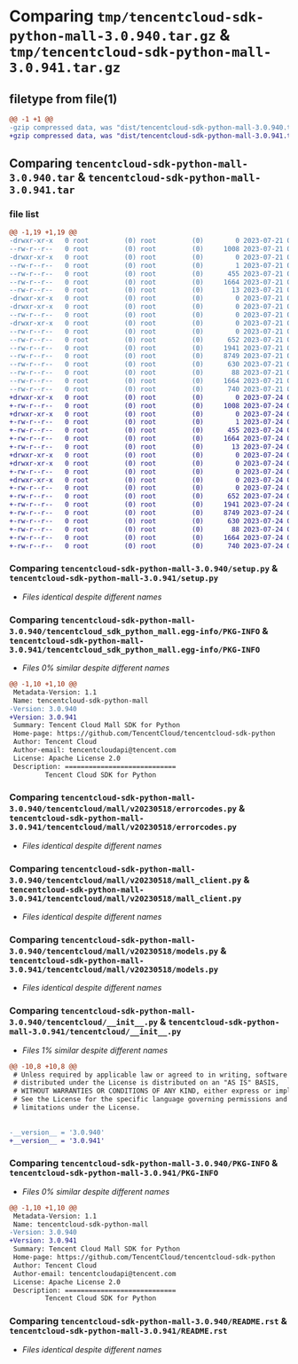 # Comparing `tmp/tencentcloud-sdk-python-mall-3.0.940.tar.gz` & `tmp/tencentcloud-sdk-python-mall-3.0.941.tar.gz`

## filetype from file(1)

```diff
@@ -1 +1 @@
-gzip compressed data, was "dist/tencentcloud-sdk-python-mall-3.0.940.tar", last modified: Fri Jul 21 00:45:27 2023, max compression
+gzip compressed data, was "dist/tencentcloud-sdk-python-mall-3.0.941.tar", last modified: Mon Jul 24 00:39:50 2023, max compression
```

## Comparing `tencentcloud-sdk-python-mall-3.0.940.tar` & `tencentcloud-sdk-python-mall-3.0.941.tar`

### file list

```diff
@@ -1,19 +1,19 @@
-drwxr-xr-x   0 root         (0) root         (0)        0 2023-07-21 00:45:27.000000 tencentcloud-sdk-python-mall-3.0.940/
--rw-r--r--   0 root         (0) root         (0)     1008 2023-07-21 00:45:27.000000 tencentcloud-sdk-python-mall-3.0.940/setup.py
-drwxr-xr-x   0 root         (0) root         (0)        0 2023-07-21 00:45:27.000000 tencentcloud-sdk-python-mall-3.0.940/tencentcloud_sdk_python_mall.egg-info/
--rw-r--r--   0 root         (0) root         (0)        1 2023-07-21 00:45:27.000000 tencentcloud-sdk-python-mall-3.0.940/tencentcloud_sdk_python_mall.egg-info/dependency_links.txt
--rw-r--r--   0 root         (0) root         (0)      455 2023-07-21 00:45:27.000000 tencentcloud-sdk-python-mall-3.0.940/tencentcloud_sdk_python_mall.egg-info/SOURCES.txt
--rw-r--r--   0 root         (0) root         (0)     1664 2023-07-21 00:45:27.000000 tencentcloud-sdk-python-mall-3.0.940/tencentcloud_sdk_python_mall.egg-info/PKG-INFO
--rw-r--r--   0 root         (0) root         (0)       13 2023-07-21 00:45:27.000000 tencentcloud-sdk-python-mall-3.0.940/tencentcloud_sdk_python_mall.egg-info/top_level.txt
-drwxr-xr-x   0 root         (0) root         (0)        0 2023-07-21 00:45:27.000000 tencentcloud-sdk-python-mall-3.0.940/tencentcloud/
-drwxr-xr-x   0 root         (0) root         (0)        0 2023-07-21 00:45:27.000000 tencentcloud-sdk-python-mall-3.0.940/tencentcloud/mall/
--rw-r--r--   0 root         (0) root         (0)        0 2023-07-21 00:45:27.000000 tencentcloud-sdk-python-mall-3.0.940/tencentcloud/mall/__init__.py
-drwxr-xr-x   0 root         (0) root         (0)        0 2023-07-21 00:45:27.000000 tencentcloud-sdk-python-mall-3.0.940/tencentcloud/mall/v20230518/
--rw-r--r--   0 root         (0) root         (0)        0 2023-07-21 00:45:27.000000 tencentcloud-sdk-python-mall-3.0.940/tencentcloud/mall/v20230518/__init__.py
--rw-r--r--   0 root         (0) root         (0)      652 2023-07-21 00:45:27.000000 tencentcloud-sdk-python-mall-3.0.940/tencentcloud/mall/v20230518/errorcodes.py
--rw-r--r--   0 root         (0) root         (0)     1941 2023-07-21 00:45:27.000000 tencentcloud-sdk-python-mall-3.0.940/tencentcloud/mall/v20230518/mall_client.py
--rw-r--r--   0 root         (0) root         (0)     8749 2023-07-21 00:45:27.000000 tencentcloud-sdk-python-mall-3.0.940/tencentcloud/mall/v20230518/models.py
--rw-r--r--   0 root         (0) root         (0)      630 2023-07-21 00:45:27.000000 tencentcloud-sdk-python-mall-3.0.940/tencentcloud/__init__.py
--rw-r--r--   0 root         (0) root         (0)       88 2023-07-21 00:45:27.000000 tencentcloud-sdk-python-mall-3.0.940/setup.cfg
--rw-r--r--   0 root         (0) root         (0)     1664 2023-07-21 00:45:27.000000 tencentcloud-sdk-python-mall-3.0.940/PKG-INFO
--rw-r--r--   0 root         (0) root         (0)      740 2023-07-21 00:45:27.000000 tencentcloud-sdk-python-mall-3.0.940/README.rst
+drwxr-xr-x   0 root         (0) root         (0)        0 2023-07-24 00:39:50.000000 tencentcloud-sdk-python-mall-3.0.941/
+-rw-r--r--   0 root         (0) root         (0)     1008 2023-07-24 00:39:50.000000 tencentcloud-sdk-python-mall-3.0.941/setup.py
+drwxr-xr-x   0 root         (0) root         (0)        0 2023-07-24 00:39:50.000000 tencentcloud-sdk-python-mall-3.0.941/tencentcloud_sdk_python_mall.egg-info/
+-rw-r--r--   0 root         (0) root         (0)        1 2023-07-24 00:39:50.000000 tencentcloud-sdk-python-mall-3.0.941/tencentcloud_sdk_python_mall.egg-info/dependency_links.txt
+-rw-r--r--   0 root         (0) root         (0)      455 2023-07-24 00:39:50.000000 tencentcloud-sdk-python-mall-3.0.941/tencentcloud_sdk_python_mall.egg-info/SOURCES.txt
+-rw-r--r--   0 root         (0) root         (0)     1664 2023-07-24 00:39:50.000000 tencentcloud-sdk-python-mall-3.0.941/tencentcloud_sdk_python_mall.egg-info/PKG-INFO
+-rw-r--r--   0 root         (0) root         (0)       13 2023-07-24 00:39:50.000000 tencentcloud-sdk-python-mall-3.0.941/tencentcloud_sdk_python_mall.egg-info/top_level.txt
+drwxr-xr-x   0 root         (0) root         (0)        0 2023-07-24 00:39:50.000000 tencentcloud-sdk-python-mall-3.0.941/tencentcloud/
+drwxr-xr-x   0 root         (0) root         (0)        0 2023-07-24 00:39:50.000000 tencentcloud-sdk-python-mall-3.0.941/tencentcloud/mall/
+-rw-r--r--   0 root         (0) root         (0)        0 2023-07-24 00:39:50.000000 tencentcloud-sdk-python-mall-3.0.941/tencentcloud/mall/__init__.py
+drwxr-xr-x   0 root         (0) root         (0)        0 2023-07-24 00:39:50.000000 tencentcloud-sdk-python-mall-3.0.941/tencentcloud/mall/v20230518/
+-rw-r--r--   0 root         (0) root         (0)        0 2023-07-24 00:39:50.000000 tencentcloud-sdk-python-mall-3.0.941/tencentcloud/mall/v20230518/__init__.py
+-rw-r--r--   0 root         (0) root         (0)      652 2023-07-24 00:39:50.000000 tencentcloud-sdk-python-mall-3.0.941/tencentcloud/mall/v20230518/errorcodes.py
+-rw-r--r--   0 root         (0) root         (0)     1941 2023-07-24 00:39:50.000000 tencentcloud-sdk-python-mall-3.0.941/tencentcloud/mall/v20230518/mall_client.py
+-rw-r--r--   0 root         (0) root         (0)     8749 2023-07-24 00:39:50.000000 tencentcloud-sdk-python-mall-3.0.941/tencentcloud/mall/v20230518/models.py
+-rw-r--r--   0 root         (0) root         (0)      630 2023-07-24 00:39:50.000000 tencentcloud-sdk-python-mall-3.0.941/tencentcloud/__init__.py
+-rw-r--r--   0 root         (0) root         (0)       88 2023-07-24 00:39:50.000000 tencentcloud-sdk-python-mall-3.0.941/setup.cfg
+-rw-r--r--   0 root         (0) root         (0)     1664 2023-07-24 00:39:50.000000 tencentcloud-sdk-python-mall-3.0.941/PKG-INFO
+-rw-r--r--   0 root         (0) root         (0)      740 2023-07-24 00:39:50.000000 tencentcloud-sdk-python-mall-3.0.941/README.rst
```

### Comparing `tencentcloud-sdk-python-mall-3.0.940/setup.py` & `tencentcloud-sdk-python-mall-3.0.941/setup.py`

 * *Files identical despite different names*

### Comparing `tencentcloud-sdk-python-mall-3.0.940/tencentcloud_sdk_python_mall.egg-info/PKG-INFO` & `tencentcloud-sdk-python-mall-3.0.941/tencentcloud_sdk_python_mall.egg-info/PKG-INFO`

 * *Files 0% similar despite different names*

```diff
@@ -1,10 +1,10 @@
 Metadata-Version: 1.1
 Name: tencentcloud-sdk-python-mall
-Version: 3.0.940
+Version: 3.0.941
 Summary: Tencent Cloud Mall SDK for Python
 Home-page: https://github.com/TencentCloud/tencentcloud-sdk-python
 Author: Tencent Cloud
 Author-email: tencentcloudapi@tencent.com
 License: Apache License 2.0
 Description: ============================
         Tencent Cloud SDK for Python
```

### Comparing `tencentcloud-sdk-python-mall-3.0.940/tencentcloud/mall/v20230518/errorcodes.py` & `tencentcloud-sdk-python-mall-3.0.941/tencentcloud/mall/v20230518/errorcodes.py`

 * *Files identical despite different names*

### Comparing `tencentcloud-sdk-python-mall-3.0.940/tencentcloud/mall/v20230518/mall_client.py` & `tencentcloud-sdk-python-mall-3.0.941/tencentcloud/mall/v20230518/mall_client.py`

 * *Files identical despite different names*

### Comparing `tencentcloud-sdk-python-mall-3.0.940/tencentcloud/mall/v20230518/models.py` & `tencentcloud-sdk-python-mall-3.0.941/tencentcloud/mall/v20230518/models.py`

 * *Files identical despite different names*

### Comparing `tencentcloud-sdk-python-mall-3.0.940/tencentcloud/__init__.py` & `tencentcloud-sdk-python-mall-3.0.941/tencentcloud/__init__.py`

 * *Files 1% similar despite different names*

```diff
@@ -10,8 +10,8 @@
 # Unless required by applicable law or agreed to in writing, software
 # distributed under the License is distributed on an "AS IS" BASIS,
 # WITHOUT WARRANTIES OR CONDITIONS OF ANY KIND, either express or implied.
 # See the License for the specific language governing permissions and
 # limitations under the License.
 
 
-__version__ = '3.0.940'
+__version__ = '3.0.941'
```

### Comparing `tencentcloud-sdk-python-mall-3.0.940/PKG-INFO` & `tencentcloud-sdk-python-mall-3.0.941/PKG-INFO`

 * *Files 0% similar despite different names*

```diff
@@ -1,10 +1,10 @@
 Metadata-Version: 1.1
 Name: tencentcloud-sdk-python-mall
-Version: 3.0.940
+Version: 3.0.941
 Summary: Tencent Cloud Mall SDK for Python
 Home-page: https://github.com/TencentCloud/tencentcloud-sdk-python
 Author: Tencent Cloud
 Author-email: tencentcloudapi@tencent.com
 License: Apache License 2.0
 Description: ============================
         Tencent Cloud SDK for Python
```

### Comparing `tencentcloud-sdk-python-mall-3.0.940/README.rst` & `tencentcloud-sdk-python-mall-3.0.941/README.rst`

 * *Files identical despite different names*

